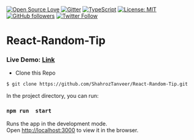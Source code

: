 [![Open Source Love](https://badges.frapsoft.com/os/v1/open-source.png?v=103)](https://github.com/ellerbrock/open-source-badges/)
[![Gitter](https://badges.gitter.im/SharozTanveer/community.svg)](https://gitter.im/SharozTanveer/community?utm_source=badge&utm_medium=badge&utm_campaign=pr-badge)
[![TypeScript](https://badges.frapsoft.com/typescript/love/typescript.png?v=101)](https://github.com/ellerbrock/typescript-badges/)
[![License: MIT](https://img.shields.io/badge/License-MIT-yellow.svg)](https://github.com/ShahrozTanveer/React-Random-Tip/blob/master/LICENSE)
[![GitHub followers](https://img.shields.io/github/followers/ShahrozTanveer.svg?style=social&label=Follow)](https://github.com/ShahrozTanveer)
[![Twitter Follow](https://img.shields.io/twitter/follow/saadtanveer3121.svg?style=social)](https://twitter.com/saadtanveer3121)
# React-Random-Tip
### Live Demo: [Link](https://random-name-generator.netlify.app/)
* Clone this Repo
```bash
$ git clone https://github.com/ShahrozTanveer/React-Random-Tip.git
```

In the project directory, you can run:

### `npm run  start`

Runs the app in the development mode.<br />
Open [http://localhost:3000](http://localhost:3000) to view it in the browser.
